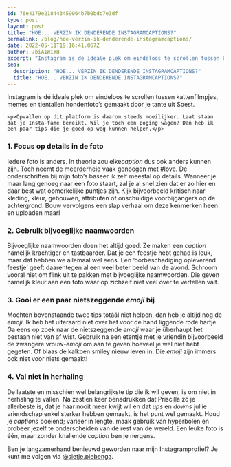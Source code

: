 ```yaml
---
id: 76e4179e218443459064b7b0bdc7e3df
type: post
layout: post
title: "HOE... VERZIN IK DENDERENDE INSTAGRAMCAPTIONS?"
permalink: /blog/hoe-verzin-ik-denderende-instagramcaptions/
date: 2022-05-11T19:16:41.067Z
author: 7biA1WiYB
excerpt: "Instagram is dé ideale plek om eindeloos te scrollen tussen kattenfilmpjes, memes en tientallen hondenfoto’s gemaakt door je tante uit Soest.   "
seo:
  description: "HOE... VERZIN IK DENDERENDE INSTAGRAMCAPTIONS?"
  title: "HOE... VERZIN IK DENDERENDE INSTAGRAMCAPTIONS?"
---
```

Instagram is dé ideale plek om eindeloos te scrollen tussen kattenfilmpjes, memes en tientallen hondenfoto’s gemaakt door je tante uit Soest.   

    <p>Opvallen op dit platform is daarom steeds moeilijker. Laat staan dat je Insta-fame bereikt. Wil je toch een poging wagen? Dan heb ik een paar tips die je goed op weg kunnen helpen.</p>
<h3>1. Focus op details in de foto</h3>
<p>Iedere foto is anders. In theorie zou elke<em>caption</em> dus ook anders kunnen zijn. Toch neemt de meerderheid vaak genoegen met #love. De onderschriften bij mijn foto’s baseer ik zelf meestal op details. Wanneer je maar lang genoeg naar een foto staart, zal je al snel zien dat er zo hier en daar best wat opmerkelijke puntjes zijn. Kijk bijvoorbeeld kritisch naar kleding, kleur, gebouwen, attributen of onschuldige voorbijgangers op de achtergrond. Bouw vervolgens een slap verhaal om deze kenmerken heen en uploaden maar!</p>
<h3>2. Gebruik bijvoeglijke naamwoorden</h3>
<p>Bijvoeglijke naamwoorden doen het altijd goed. Ze maken een <em>caption</em> namelijk krachtiger en tastbaarder. Dat je een feestje hebt gehad is leuk, maar dat hebben we allemaal wel eens. Een ‘oorbeschadiging opleverend feestje’ geeft daarentegen al een veel beter beeld van de avond. Schroom vooral niet om flink uit te pakken met bijvoeglijke naamwoorden. Die geven namelijk kleur aan een foto waar op zichzelf niet veel over te vertellen valt.</p>
<h3>3. Gooi er een paar nietszeggende <em>emoji</em> bij</h3>
<p>Mochten bovenstaande twee tips totáál niet helpen, dan heb je altijd nog de <em>emoji</em>. Ik heb het uiteraard niet over het voor de hand liggende rode hartje. Ga eens op zoek naar de nietszeggende <em>emoji</em> waar je überhaupt het bestaan niet van af wist. Gebruik na een etentje met je vriendin bijvoorbeeld de zwangere vrouw-<em>emoji</em> om aan te geven hoeveel je wel niet hebt gegeten. Of blaas de kalkoen smiley nieuw leven in. Die <em>emoji</em> zijn immers ook niet voor niets gemaakt!</p>
<h3>4. Val niet in herhaling​</h3>
<p>De laatste en misschien wel belangrijkste tip die ik wil geven, is om niet in herhaling te vallen. Na zestien keer benadrukken dat Priscilla zó je allerbeste is, dat je haar nooit meer kwijt wil en dat <em>ups </em>en<em> downs</em> jullie vriendschap enkel sterker hebben gemaakt, is het punt wel gemaakt. Houd je <em>captions</em> boeiend; varieer in lengte, maak gebruik van hyperbolen en probeer jezelf te onderscheiden van de rest van de wereld. Een leuke foto is één, maar zonder knallende <em>caption</em> ben je nergens.</p>
<p>Ben je langzamerhand benieuwd geworden naar mijn Instagramprofiel? Je kunt me volgen via <a href="https://www.instagram.com/sietje.piebenga/" target="_blank">@sietje.piebenga</a>. </p>  
